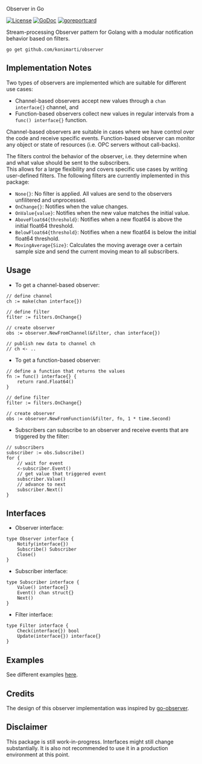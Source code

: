  Observer in Go

[![License](http://img.shields.io/badge/license-MIT-red.svg?style=flat)](https://github.com/konimarti/observer/blob/master/LICENSE)
[![GoDoc](https://godoc.org/github.com/konimarti/observer?status.svg)](https://godoc.org/github.com/konimarti/observer)
[![goreportcard](https://goreportcard.com/badge/github.com/konimarti/observer)](https://goreportcard.com/report/github.com/konimarti/observer)

Stream-processing Observer pattern for Golang with a modular notification behavior based on filters.

```go get github.com/konimarti/observer```

## Implementation Notes
Two types of observers are implemented which are suitable for different use cases:
* Channel-based observers accept new values through a ```chan interface{}``` channel, and
* Function-based observers collect new values in regular intervals from a ```func() interface{}``` function.

Channel-based observers are suitable in cases where we have control over the code and receive specific events. 
Function-based observer can monitor any object or state of resources (i.e. OPC servers without call-backs).

The filters control the behavior of the observer, i.e. they determine when and what value should be sent to the subscribers.  
This allows for a large flexibility and covers specific use cases by writing user-defined filters.
The following filters are currently implemented in this package:
- ```None{}```: No filter is applied. All values are send to the observers unfilitered and unprocessed.
- ```OnChange{}```: Notifies when the value changes.
- ```OnValue{value}```: Notifies when the new value matches the initial value.
- ```AboveFloat64{threshold}```: Notifies when a new float64 is above the initial float64 threshold.
- ```BelowFloat64{threshold}```: Notifies when a new float64 is below the initial float64 threshold.
- ```MovingAverage{Size}```: Calculates the moving average over a certain sample size and send the current moving mean to all subscribers.

## Usage

* To get a channel-based observer:
```
// define channel
ch := make(chan interface{})

// define filter
filter := filters.OnChange{}

// create observer
obs := observer.NewFromChannel(&filter, chan interface{})

// publish new data to channel ch
// ch <- ..
```

* To get a function-based observer:
```
// define a function that returns the values
fn := func() interface{} {
	return rand.Float64()
}

// define filter
filter := filters.OnChange{}

// create observer
obs := observer.NewFromFunction(&filter, fn, 1 * time.Second)
```

* Subscribers can subscribe to an observer and receive events that are triggered by the filter:
```
// subscribers
subscriber := obs.Subscribe()
for {
	// wait for event
	<-subscriber.Event()
	// get value that triggered event
	subscriber.Value()
	// advance to next
	subscriber.Next()
}

```

## Interfaces

* Observer interface:
```
type Observer interface {
	Notify(interface{})
	Subscribe() Subscriber
	Close()
}
```

* Subscriber interface:
```
type Subscriber interface {
	Value() interface{}
	Event() chan struct{}
	Next()
}
```

* Filter interface:
```
type Filter interface {
	Check(interface{}) bool
	Update(interface{}) interface{}
}
```

## Examples

See different examples [here](https://github.com/konimarti/observer/tree/master/example).

## Credits

The design of this observer implementation was inspired by [go-observer](http://github.com/imkira/go-observer).

## Disclaimer

This package is still work-in-progress. Interfaces might still change substantially. It is also not recommended to use it in a production environment at this point.





